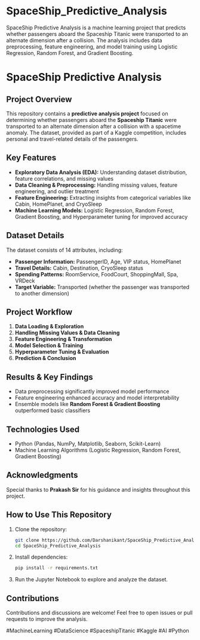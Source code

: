 # SpaceShip_Predictive_Analysis
SpaceShip Predictive Analysis is a machine learning project that predicts whether passengers aboard the Spaceship Titanic were transported to an alternate dimension after a collision. The analysis includes data preprocessing, feature engineering, and model training using Logistic Regression, Random Forest, and Gradient Boosting.



# SpaceShip Predictive Analysis

## Project Overview
This repository contains a **predictive analysis project** focused on determining whether passengers aboard the **Spaceship Titanic** were transported to an alternate dimension after a collision with a spacetime anomaly. The dataset, provided as part of a Kaggle competition, includes personal and travel-related details of the passengers.

## Key Features
- **Exploratory Data Analysis (EDA):** Understanding dataset distribution, feature correlations, and missing values
- **Data Cleaning & Preprocessing:** Handling missing values, feature engineering, and outlier treatment
- **Feature Engineering:** Extracting insights from categorical variables like Cabin, HomePlanet, and CryoSleep
- **Machine Learning Models:** Logistic Regression, Random Forest, Gradient Boosting, and Hyperparameter tuning for improved accuracy

## Dataset Details
The dataset consists of 14 attributes, including:
- **Passenger Information:** PassengerID, Age, VIP status, HomePlanet
- **Travel Details:** Cabin, Destination, CryoSleep status
- **Spending Patterns:** RoomService, FoodCourt, ShoppingMall, Spa, VRDeck
- **Target Variable:** Transported (whether the passenger was transported to another dimension)

## Project Workflow
1. **Data Loading & Exploration**
2. **Handling Missing Values & Data Cleaning**
3. **Feature Engineering & Transformation**
4. **Model Selection & Training**
5. **Hyperparameter Tuning & Evaluation**
6. **Prediction & Conclusion**

## Results & Key Findings
- Data preprocessing significantly improved model performance
- Feature engineering enhanced accuracy and model interpretability
- Ensemble models like **Random Forest & Gradient Boosting** outperformed basic classifiers

## Technologies Used
- Python (Pandas, NumPy, Matplotlib, Seaborn, Scikit-Learn)
- Machine Learning Algorithms (Logistic Regression, Random Forest, Gradient Boosting)

## Acknowledgments
Special thanks to **Prakash Sir** for his guidance and insights throughout this project.

## How to Use This Repository
1. Clone the repository:
   ```bash
   git clone https://github.com/Darshanikant/SpaceShip_Predictive_Analysis.git
   cd SpaceShip_Predictive_Analysis
   ```
2. Install dependencies:
   ```bash
   pip install -r requirements.txt
   ```
3. Run the Jupyter Notebook to explore and analyze the dataset.

## Contributions
Contributions and discussions are welcome! Feel free to open issues or pull requests to improve the analysis.

#MachineLearning #DataScience #SpaceshipTitanic #Kaggle #AI #Python

